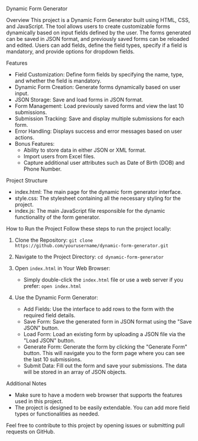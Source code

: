 Dynamic Form Generator

 Overview
This project is a Dynamic Form Generator built using HTML, CSS, and JavaScript. The tool allows users to create customizable forms dynamically based on input fields defined by the user. The forms generated can be saved in JSON format, and previously saved forms can be reloaded and edited. Users can add fields, define the field types, specify if a field is mandatory, and provide options for dropdown fields.

 Features
- Field Customization: Define form fields by specifying the name, type, and whether the field is mandatory.
- Dynamic Form Creation: Generate forms dynamically based on user input.
- JSON Storage: Save and load forms in JSON format.
- Form Management: Load previously saved forms and view the last 10 submissions.
- Submission Tracking: Save and display multiple submissions for each form.
- Error Handling: Displays success and error messages based on user actions.
- Bonus Features:
  - Ability to store data in either JSON or XML format.
  - Import users from Excel files.
  - Capture additional user attributes such as Date of Birth (DOB) and Phone Number.

 Project Structure
- index.html: The main page for the dynamic form generator interface.
- style.css: The stylesheet containing all the necessary styling for the project.
- index.js: The main JavaScript file responsible for the dynamic functionality of the form generator.

 How to Run the Project
Follow these steps to run the project locally:

1. Clone the Repository:
   ``` git clone https://github.com/yourusername/dynamic-form-generator.git ```
   
2. Navigate to the Project Directory:
   ``` cd dynamic-form-generator ```

3. Open `index.html` in Your Web Browser:
   - Simply double-click the `index.html` file or use a web server if you prefer:
   ``` open index.html ```

4. Use the Dynamic Form Generator:
   - Add Fields: Use the interface to add rows to the form with the required field details.
   - Save Form: Save the generated form in JSON format using the "Save JSON" button.
   - Load Form: Load an existing form by uploading a JSON file via the "Load JSON" button.
   - Generate Form: Generate the form by clicking the "Generate Form" button. This will navigate you to the form page where you can see the last 10 submissions.
   - Submit Data: Fill out the form and save your submissions. The data will be stored in an array of JSON objects.

 Additional Notes
- Make sure to have a modern web browser that supports the features used in this project.
- The project is designed to be easily extendable. You can add more field types or functionalities as needed.

Feel free to contribute to this project by opening issues or submitting pull requests on GitHub.
